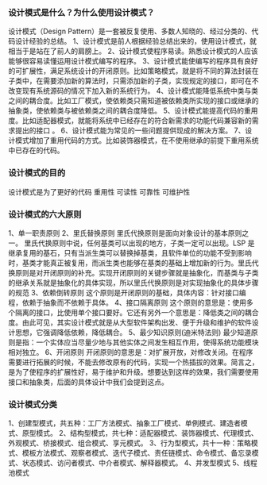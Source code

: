 ### 设计模式是什么？为什么使用设计模式？    
  设计模式（Design Pattern）是一套被反复使用、多数人知晓的、经过分类的、代码设计经验的总结。
  1、设计模式是前人根据经验总结出来的，使用设计模式，就相当于是站在了前人的肩膀上。
  2、设计模式使程序易读。熟悉设计模式的人应该能够很容易读懂运用设计模式编写的程序。
  3、设计模式能使编写的程序具有良好的可扩展性，满足系统设计的开闭原则。比如策略模式，就是将不同的算法封装在子类中，在需要添加新的算法时，只需添加新的子类，实现规定的接口，即可在不改变现有系统源码的情况下加入新的系统行为。
  4、设计模式能降低系统中类与类之间的耦合度。比如工厂模式，使依赖类只需知道被依赖类所实现的接口或继承的抽象类，使依赖类与被依赖类之间的耦合度降低。
  5、设计模式能提高代码的重用度。比如适配器模式，就能将系统中已经存在的符合新需求的功能代码兼容新的需求提出的接口 。
  6、设计模式能为常见的一些问题提供现成的解决方案。
  7、设计模式增加了重用代码的方式。比如装饰器模式，在不使用继承的前提下重用系统中已存在的代码。

### 设计模式的目的
  设计模式是为了更好的代码
  重用性
  可读性
  可靠性
  可维护性

### 设计模式的六大原则
  1、单一职责原则
  2、里氏替换原则
    里氏代换原则是面向对象设计的基本原则之一。 里氏代换原则中说，任何基类可以出现的地方，子类一定可以出现。LSP 是继承复用的基石，只有当派生类可以替换掉基类，且软件单位的功能不受到影响时，基类才能真正被复用，而派生类也能够在基类的基础上增加新的行为。里氏代换原则是对开闭原则的补充。实现开闭原则的关键步骤就是抽象化，而基类与子类的继承关系就是抽象化的具体实现，所以里氏代换原则是对实现抽象化的具体步骤的规范
  3、依赖倒转原则
    这个原则是开闭原则的基础，具体内容：针对接口编程，依赖于抽象而不依赖于具体。
  4、接口隔离原则
    这个原则的意思是：使用多个隔离的接口，比使用单个接口要好。它还有另外一个意思是：降低类之间的耦合度。由此可见，其实设计模式就是从大型软件架构出发、便于升级和维护的软件设计思想，它强调降低依赖，降低耦合。
  5、最少知识原则(迪米特法则)
    最少知道原则是指：一个实体应当尽量少地与其他实体之间发生相互作用，使得系统功能模块相对独立。
  6、开闭原则
    开闭原则的意思是：对扩展开放，对修改关闭。在程序需要进行拓展的时候，不能去修改原有的代码，实现一个热插拔的效果。简言之，是为了使程序的扩展性好，易于维护和升级。想要达到这样的效果，我们需要使用接口和抽象类，后面的具体设计中我们会提到这点。

### 设计模式分类
  1、创建型模式，共五种：工厂方法模式、抽象工厂模式、单例模式、建造者模式、原型模式。
  2、结构型模式，共七种：适配器模式、装饰器模式、代理模式、外观模式、桥接模式、组合模式、享元模式。
  3、行为型模式，共十一种：策略模式、模板方法模式、观察者模式、迭代子模式、责任链模式、命令模式、备忘录模式、状态模式、访问者模式、中介者模式、解释器模式。
  4、并发型模式
  5、线程池模式